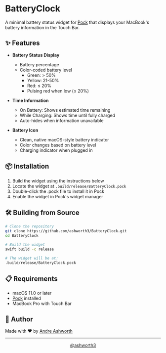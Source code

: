 # BatteryClock

A minimal battery status widget for [Pock](https://pock.app) that displays your MacBook's battery information in the Touch Bar.

## ✨ Features

- **Battery Status Display**
  - Battery percentage
  - Color-coded battery level
    - Green: > 50%
    - Yellow: 21-50%
    - Red: ≤ 20%
    - Pulsing red when low (≤ 20%)

- **Time Information**
  - On Battery: Shows estimated time remaining
  - While Charging: Shows time until fully charged
  - Auto-hides when information unavailable

- **Battery Icon**
  - Clean, native macOS-style battery indicator
  - Color changes based on battery level
  - Charging indicator when plugged in

## 📦 Installation

1. Build the widget using the instructions below
2. Locate the widget at `.build/release/BatteryClock.pock`
3. Double-click the .pock file to install it in Pock
4. Enable the widget in Pock's widget manager

## 🛠️ Building from Source

```bash
# Clone the repository
git clone https://github.com/ashworth3/BatteryClock.git
cd BatteryClock

# Build the widget
swift build -c release

# The widget will be at:
.build/release/BatteryClock.pock
```

## 📋 Requirements

- macOS 11.0 or later
- [Pock](https://pock.app) installed
- MacBook Pro with Touch Bar

## 👤 Author

Made with ❤️ by [Andre Ashworth](https://github.com/ashworth3)

---

<p align="center">
  <a href="https://github.com/ashworth3">@ashworth3</a>
</p>
